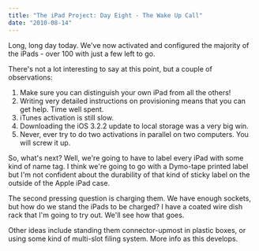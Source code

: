 ```yaml
---
title: "The iPad Project: Day Eight - The Wake Up Call"
date: "2010-08-14"
---
```


Long, long day today. We've now activated and configured the majority of the iPads - over 100 with just a few left to go.

There's not a lot interesting to say at this point, but a couple of observations:

1. Make sure you can distinguish your own iPad from all the others!
2. Writing very detailed instructions on provisioning means that you can get help. Time well spent.
3. iTunes activation is still slow.
4. Downloading the iOS 3.2.2 update to local storage was a very big win.
5. Never, ever try to do two activations in parallel on two computers. You will screw it up.

So, what's next? Well, we're going to have to label every iPad with some kind of name tag. I think we're going to go with a Dymo-tape printed label but I'm not confident about the durability of that kind of sticky label on the outside of the Apple iPad case.

The second pressing question is charging them. We have enough sockets, but how do we stand the iPads to be charged? I have a coated wire dish rack that I'm going to try out. We'll see how that goes.

Other ideas include standing them connector-upmost in plastic boxes, or using some kind of multi-slot filing system. More info as this develops.
